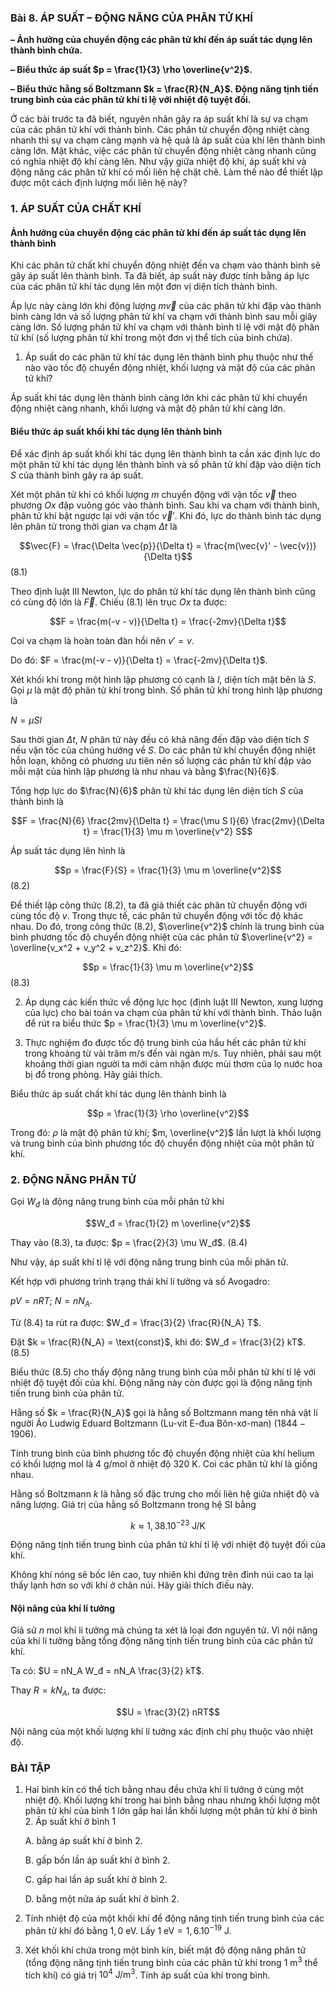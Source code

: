### Bài 8. ÁP SUẤT – ĐỘNG NĂNG CỦA PHÂN TỬ KHÍ

**– Ảnh hưởng của chuyển động các phân tử khí đến áp suất tác dụng lên thành bình chứa.**

**– Biểu thức áp suất $p = \frac{1}{3} \rho \overline{v^2}$.**

**– Biểu thức hằng số Boltzmann $k = \frac{R}{N_A}$. Động năng tịnh tiến trung bình của các phân tử khí tỉ lệ với nhiệt độ tuyệt đối.**

Ở các bài trước ta đã biết, nguyên nhân gây ra áp suất khí là sự va chạm của các phân tử khí với thành bình. Các phân tử chuyển động nhiệt càng nhanh thì sự va chạm càng mạnh và hệ quả là áp suất của khí lên thành bình càng lớn. Mặt khác, việc các phân tử chuyển động nhiệt càng nhanh cũng có nghĩa nhiệt độ khí càng lên. Như vậy giữa nhiệt độ khí, áp suất khí và động năng các phân tử khí có mối liên hệ chặt chẽ. Làm thế nào để thiết lập được một cách định lượng mối liên hệ này?

### 1. ÁP SUẤT CỦA CHẤT KHÍ

#### Ảnh hưởng của chuyển động các phân tử khí đến áp suất tác dụng lên thành bình

Khi các phân tử chất khí chuyển động nhiệt đến va chạm vào thành bình sẽ gây áp suất lên thành bình. Ta đã biết, áp suất này được tính bằng áp lực của các phân tử khí tác dụng lên một đơn vị diện tích thành bình.

Áp lực này càng lớn khi động lượng $m\vec{v}$ của các phân tử khí đập vào thành bình càng lớn và số lượng phân tử khí va chạm với thành bình sau mỗi giây càng lớn. Số lượng phân tử khí va chạm với thành bình tỉ lệ với mật độ phân tử khí (số lượng phân tử khí trong một đơn vị thể tích của bình chứa).

1.  Áp suất do các phân tử khí tác dụng lên thành bình phụ thuộc như thế nào vào tốc độ chuyển động nhiệt, khối lượng và mật độ của các phân tử khí?

Áp suất khí tác dụng lên thành bình càng lớn khi các phân tử khí chuyển động nhiệt càng nhanh, khối lượng và mật độ phân tử khí càng lớn.

#### Biểu thức áp suất khối khí tác dụng lên thành bình

Để xác định áp suất khối khí tác dụng lên thành bình ta cần xác định lực do một phân tử khí tác dụng lên thành bình và số phân tử khí đập vào diện tích $S$ của thành bình gây ra áp suất.

Xét một phân tử khí có khối lượng $m$ chuyển động với vận tốc $\vec{v}$ theo phương $Ox$ đập vuông góc vào thành bình. Sau khi va chạm với thành bình, phân tử khí bật ngược lại với vận tốc $\vec{v}'$. Khi đó, lực do thành bình tác dụng lên phân tử trong thời gian va chạm $\Delta t$ là

$$\vec{F} = \frac{\Delta \vec{p}}{\Delta t} = \frac{m(\vec{v}' - \vec{v})}{\Delta t}$$ (8.1)

Theo định luật III Newton, lực do phân tử khí tác dụng lên thành bình cũng có cùng độ lớn là $\vec{F}$. Chiếu (8.1) lên trục $Ox$ ta được:

$$F = \frac{m(-v - v)}{\Delta t} = \frac{-2mv}{\Delta t}$$

Coi va chạm là hoàn toàn đàn hồi nên $v' = v$.

Do đó: $F = \frac{m(-v - v)}{\Delta t} = \frac{-2mv}{\Delta t}$.

Xét khối khí trong một hình lập phương có cạnh là $l$, diện tích mặt bên là $S$. Gọi $\mu$ là mật độ phân tử khí trong bình. Số phân tử khí trong hình lập phương là

$N = \mu S l$

Sau thời gian $\Delta t$, $N$ phân tử này đều có khả năng đến đập vào diện tích $S$ nếu vận tốc của chúng hướng về $S$. Do các phân tử khí chuyển động nhiệt hỗn loạn, không có phương ưu tiên nên số lượng các phân tử khí đập vào mỗi mặt của hình lập phương là như nhau và bằng $\frac{N}{6}$.

Tổng hợp lực do $\frac{N}{6}$ phân tử khí tác dụng lên diện tích $S$ của thành bình là

$$F = \frac{N}{6} \frac{2mv}{\Delta t} = \frac{\mu S l}{6} \frac{2mv}{\Delta t} = \frac{1}{3} \mu m \overline{v^2} S$$

Áp suất tác dụng lên hình là

$$p = \frac{F}{S} = \frac{1}{3} \mu m \overline{v^2}$$ (8.2)

Để thiết lập công thức (8.2), ta đã giả thiết các phân tử chuyển động với cùng tốc độ $v$. Trong thực tế, các phân tử chuyển động với tốc độ khác nhau. Do đó, trong công thức (8.2), $\overline{v^2}$ chính là trung bình của bình phương tốc độ chuyển động nhiệt của các phân tử $\overline{v^2} = \overline{v_x^2 + v_y^2 + v_z^2}$. Khi đó:

$$p = \frac{1}{3} \mu m \overline{v^2}$$ (8.3)

2.  Áp dụng các kiến thức về động lực học (định luật III Newton, xung lượng của lực) cho bài toán va chạm của phân tử khí với thành bình. Thảo luận để rút ra biểu thức $p = \frac{1}{3} \mu m \overline{v^2}$.

3.  Thực nghiệm đo được tốc độ trung bình của hầu hết các phân tử khí trong khoảng từ vài trăm m/s đến vài ngàn m/s. Tuy nhiên, phải sau một khoảng thời gian người ta mới cảm nhận được mùi thơm của lọ nước hoa bị đổ trong phòng. Hãy giải thích.

Biểu thức áp suất chất khí tác dụng lên thành bình là

$$p = \frac{1}{3} \rho \overline{v^2}$$

Trong đó: $\rho$ là mật độ phân tử khí; $m, \overline{v^2}$ lần lượt là khối lượng và trung bình của bình phương tốc độ chuyển động nhiệt của một phân tử khí.

### 2. ĐỘNG NĂNG PHÂN TỬ

Gọi $W_đ$ là động năng trung bình của mỗi phân tử khí

$$W_đ = \frac{1}{2} m \overline{v^2}$$

Thay vào (8.3), ta được: $p = \frac{2}{3} \mu W_đ$. (8.4)

Như vậy, áp suất khí tỉ lệ với động năng trung bình của mỗi phân tử.

Kết hợp với phương trình trạng thái khí lí tưởng và số Avogadro:

$pV = nRT$; $N = nN_A$.

Từ (8.4) ta rút ra được: $W_đ = \frac{3}{2} \frac{R}{N_A} T$.

Đặt $k = \frac{R}{N_A} = \text{const}$, khi đó: $W_đ = \frac{3}{2} kT$. (8.5)

Biểu thức (8.5) cho thấy động năng trung bình của mỗi phân tử khí tỉ lệ với nhiệt độ tuyệt đối của khí. Động năng này còn được gọi là động năng tịnh tiến trung bình của phân tử.

Hằng số $k = \frac{R}{N_A}$ gọi là hằng số Boltzmann mang tên nhà vật lí người Áo Ludwig Eduard Boltzmann (Lu-vit E-đua Bôn-xơ-man) ($1844 - 1906$).

Tính trung bình của bình phương tốc độ chuyển động nhiệt của khí helium có khối lượng mol là $4 \text{ g/mol}$ ở nhiệt độ $320 \text{ K}$. Coi các phân tử khí là giống nhau.

Hằng số Boltzmann $k$ là hằng số đặc trưng cho mối liên hệ giữa nhiệt độ và năng lượng. Giá trị của hằng số Boltzmann trong hệ SI bằng

$$k \approx 1,38.10^{-23} \text{ J/K}$$

Động năng tịnh tiến trung bình của phân tử khí tỉ lệ với nhiệt độ tuyệt đối của khí.

Không khí nóng sẽ bốc lên cao, tuy nhiên khi đứng trên đỉnh núi cao ta lại thấy lạnh hơn so với khí ở chân núi. Hãy giải thích điều này.

#### Nội năng của khí lí tưởng

Giả sử $n$ mol khí lí tưởng mà chúng ta xét là loại đơn nguyên tử. Vì nội năng của khí lí tưởng bằng tổng động năng tịnh tiến trung bình của các phân tử khí.

Ta có: $U = nN_A W_đ = nN_A \frac{3}{2} kT$.

Thay $R = kN_A$, ta được:

$$U = \frac{3}{2} nRT$$

Nội năng của một khối lượng khí lí tưởng xác định chỉ phụ thuộc vào nhiệt độ.

### BÀI TẬP

1.  Hai bình kín có thể tích bằng nhau đều chứa khí lí tưởng ở cùng một nhiệt độ. Khối lượng khí trong hai bình bằng nhau nhưng khối lượng một phân tử khí của bình 1 lớn gấp hai lần khối lượng một phân tử khí ở bình 2. Áp suất khí ở bình 1

    A. bằng áp suất khí ở bình 2.

    B. gấp bốn lần áp suất khí ở bình 2.

    C. gấp hai lần áp suất khí ở bình 2.

    D. bằng một nửa áp suất khí ở bình 2.

2.  Tính nhiệt độ của một khối khí để động năng tịnh tiến trung bình của các phân tử khí đó bằng $1,0 \text{ eV}$. Lấy $1 \text{ eV} = 1,6.10^{-19} \text{ J}$.

3.  Xét khối khí chứa trong một bình kín, biết mật độ động năng phân tử (tổng động năng tịnh tiến trung bình của các phân tử khí trong $1 \text{ m}^3$ thể tích khí) có giá trị $10^4 \text{ J/m}^3$. Tính áp suất của khí trong bình.
